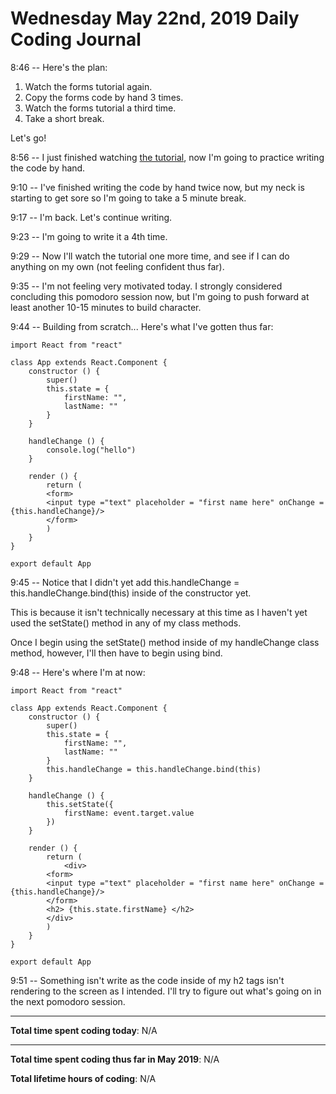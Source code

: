 # Wednesday May 22nd, 2019 Daily Coding Journal

8:46 -- Here's the plan:
1. Watch the forms tutorial again.
1. Copy the forms code by hand 3 times.
1. Watch the forms tutorial a third time.
1. Take a short break.

Let's go!


8:56 -- I just finished watching [the tutorial](https://scrimba.com/p/p7P5Hd/cW8Jdfy), now I'm going to practice writing the code by hand.

9:10 -- I've finished writing the code by hand twice now, but my neck is starting to get sore so I'm going to take a 5 minute break.

9:17 -- I'm back. Let's continue writing.

9:23 -- I'm going to write it a 4th time.

9:29 -- Now I'll watch the tutorial one more time, and see if I can do anything on my own (not feeling confident thus far).

9:35 -- I'm not feeling very motivated today. I strongly considered concluding this pomodoro session now, but I'm going to push forward at least another 10-15 minutes to build character.

9:44 -- Building from scratch... Here's what I've gotten thus far:

```
import React from "react"

class App extends React.Component {
    constructor () {
        super()
        this.state = {
            firstName: "",
            lastName: ""
        }
    }
    
    handleChange () {
        console.log("hello")
    }
    
    render () {
        return (
        <form>
        <input type ="text" placeholder = "first name here" onChange = {this.handleChange}/> 
        </form>
        )
    }
}

export default App
```

9:45 -- Notice that I didn't yet add this.handleChange = this.handleChange.bind(this) inside of the constructor yet. 

This is because it isn't technically necessary at this time as I haven't yet used the setState() method in any of my class methods.

Once I begin using the setState() method inside of my handleChange class method, however, I'll then have to begin using bind.

9:48 -- Here's where I'm at now:

```
import React from "react"

class App extends React.Component {
    constructor () {
        super()
        this.state = {
            firstName: "",
            lastName: ""
        }
        this.handleChange = this.handleChange.bind(this)
    }
    
    handleChange () {
        this.setState({
            firstName: event.target.value
        })
    }
    
    render () {
        return (
            <div>
        <form>
        <input type ="text" placeholder = "first name here" onChange = {this.handleChange}/> 
        </form>
        <h2> {this.state.firstName} </h2>
        </div>
        )
    }
}

export default App
```

9:51 -- Something isn't write as the code inside of my h2 tags isn't rendering to the screen as I intended. I'll try to figure out what's going on in the next pomodoro session.
___
**Total time spent coding today**: N/A
___
**Total time spent coding thus far in May 2019**: N/A

**Total lifetime hours of coding**: N/A